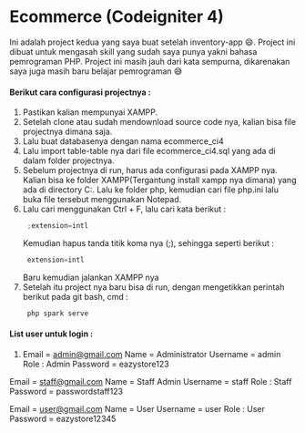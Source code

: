 # Ecommerce (Codeigniter 4)

Ini adalah project kedua yang saya buat setelah inventory-app :smile:. Project ini dibuat untuk mengasah skill yang sudah saya punya yakni bahasa pemrograman PHP. Project ini masih jauh dari kata sempurna, dikarenakan saya juga masih baru belajar pemrograman :sweat_smile:

<h4>Berikut cara configurasi projectnya : </h4>

1. Pastikan kalian mempunyai XAMPP.
2. Setelah clone atau sudah mendownload source code nya, kalian bisa file projectnya dimana saja.
3. Lalu buat databasenya dengan nama ecommerce_ci4
4. Lalu import table-table nya dari file ecommerce_ci4.sql yang ada di dalam folder projectnya.
5. Sebelum projectnya di run, harus ada configurasi pada XAMPP nya. Kalian bisa ke folder XAMPP(Tergantung install xampp nya dimana) yang ada di directory C:. Lalu ke folder php, kemudian cari file php.ini lalu buka file tersebut menggunakan Notepad. 
6. Lalu cari menggunakan Ctrl + F, lalu cari kata berikut : 
   ```javascript
    ;extension=intl
   ```
   Kemudian hapus tanda titik koma nya (;), sehingga seperti berikut : 
   ```javascript
    extension=intl
   ```
   Baru kemudian jalankan XAMPP nya
7. Setelah itu project nya baru bisa di run, dengan mengetikkan perintah berikut pada git bash, cmd :
   ```javascript
    php spark serve
   ```
   
   
<h4>List user untuk login : </h4>

1. Email = admin@gmail.com
   Name = Administrator
   Username = admin
   Role : Admin
   Password = eazystore123

Email = staff@gmail.com
Name = Staff Admin
Username = staff
Role : Staff
Password = passwordstaff123

Email = user@gmail.com
Name = User
Username = user
Role : User
Password = eazystore12345

